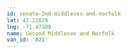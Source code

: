 ```yaml
---
id: senate-2nd-middlesex-and-norfolk
lat: 42.22829
lng: -71.47109
name: Second Middlesex and Norfolk
van_id: '021'
---
```

